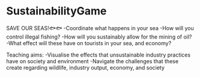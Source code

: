 # SustainabilityGame

SAVE OUR SEAS!🐟🐟
-Coordinate what happens in your sea
  -How will you control illegal fishing?
  -How will you sustainably allow for the mining of oil?
  -What effect will these have on tourists in your sea, and economy?

Teaching aims:
  -Visualise the effects that unsustainable industry practices have on society and environment
  -Navigate the challenges that these create regarding wildlife, industry output, economy, and society
